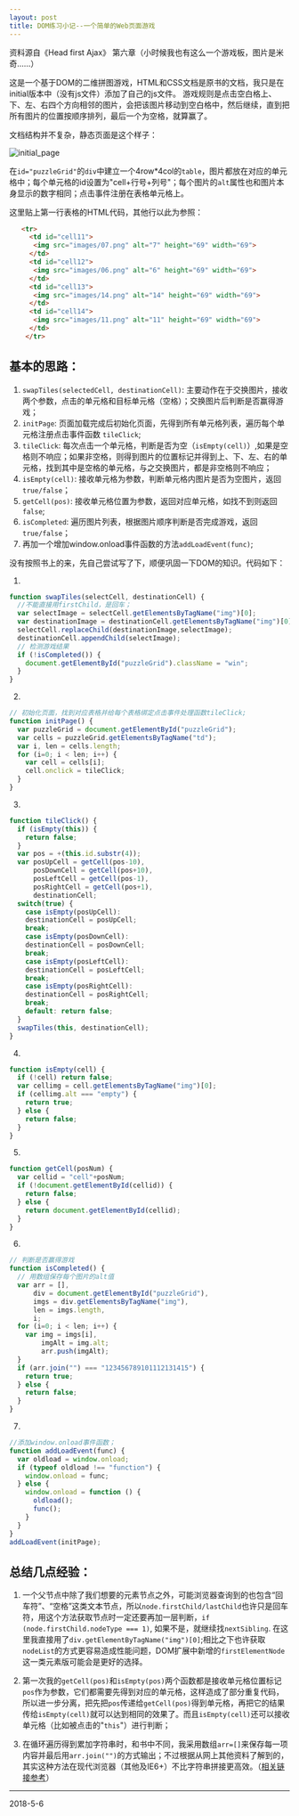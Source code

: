 ```yaml
---
layout: post
title: DOM练习小记--一个简单的Web页面游戏
---
```

资料源自《Head first Ajax》 第六章（小时候我也有这么一个游戏板，图片是米奇……）

这是一个基于DOM的二维拼图游戏，HTML和CSS文档是原书的文档，我只是在initial版本中（没有js文件）添加了自己的js文件。
游戏规则是点击空白格上、下、左、右四个方向相邻的图片，会把该图片移动到空白格中，然后继续，直到把所有图片的位置按顺序排列，最后一个为空格，就算赢了。

文档结构并不复杂，静态页面是这个样子：

![initial_page](/images/init_page_6.JPG)

在`id="puzzleGrid"`的`div`中建立一个4row*4col的`table`，图片都放在对应的单元格中；每个单元格的id设置为"cell+行号+列号"；每个图片的`alt`属性也和图片本身显示的数字相同；点击事件注册在表格单元格上。

这里贴上第一行表格的HTML代码，其他行以此为参照：
```html
   <tr>
     <td id="cell11">
      <img src="images/07.png" alt="7" height="69" width="69">
     </td>
     <td id="cell12">
      <img src="images/06.png" alt="6" height="69" width="69">
     </td>
     <td id="cell13">
      <img src="images/14.png" alt="14" height="69" width="69">
     </td>
     <td id="cell14">
      <img src="images/11.png" alt="11" height="69" width="69">
     </td>
    </tr>
```

## 基本的思路：

1. `swapTiles(selectedCell, destinationCell)`: 主要动作在于交换图片，接收两个参数，点击的单元格和目标单元格（空格）；交换图片后判断是否赢得游戏；
2. `initPage`: 页面加载完成后初始化页面，先得到所有单元格列表，遍历每个单元格注册点击事件函数 `tileClick`;
3. `tileClick`: 每次点击一个单元格，判断是否为空（`isEmpty(cell)`）,如果是空格则不响应；如果非空格，则得到图片的位置标记并得到上、下、左、右的单元格，找到其中是空格的单元格，与之交换图片，都是非空格则不响应；
4. `isEmpty(cell)`: 接收单元格为参数，判断单元格内图片是否为空图片，返回`true/false`；
5. `getCell(pos)`: 接收单元格位置为参数，返回对应单元格，如找不到则返回`false`;
6. `isCompleted`: 遍历图片列表，根据图片顺序判断是否完成游戏，返回`true/false`；
7. 再加一个增加window.onload事件函数的方法`addLoadEvent(func)`;

没有按照书上的来，先自己尝试写了下，顺便巩固一下DOM的知识。代码如下：

1. 
```javascript
function swapTiles(selectCell, destinationCell) {
  //不能直接用firstChild，是回车；
  var selectImage = selectCell.getElementsByTagName("img")[0];
  var destinationImage = destinationCell.getElementsByTagName("img")[0];
  selectCell.replaceChild(destinationImage,selectImage);
  destinationCell.appendChild(selectImage);
  // 检测游戏结果
  if (!isCompleted()) {
    document.getElementById("puzzleGrid").className = "win";
  }
}
```
2. 
```javascript
// 初始化页面，找到对应表格并给每个表格绑定点击事件处理函数tileClick;
function initPage() {
  var puzzleGrid = document.getElementById("puzzleGrid");
  var cells = puzzleGrid.getElementsByTagName("td");
  var i, len = cells.length;
  for (i=0; i < len; i++) {
    var cell = cells[i];
    cell.onclick = tileClick;
  }
}
```
3. 
```javascript
function tileClick() {
  if (isEmpty(this)) {
    return false;
  }
  var pos = +(this.id.substr(4));
  var posUpCell = getCell(pos-10), 
      posDownCell = getCell(pos+10), 
      posLeftCell = getCell(pos-1), 
      posRightCell = getCell(pos+1),
      destinationCell; 
  switch(true) {
    case isEmpty(posUpCell):
    destinationCell = posUpCell;
    break;
    case isEmpty(posDownCell):
    destinationCell = posDownCell;
    break;
    case isEmpty(posLeftCell):
    destinationCell = posLeftCell;
    break;
    case isEmpty(posRightCell):
    destinationCell = posRightCell;
    break;
    default: return false;
  }
  swapTiles(this, destinationCell);
}
```
4. 
```javascript
function isEmpty(cell) {
  if (!cell) return false;
  var cellimg = cell.getElementsByTagName("img")[0];
  if (cellimg.alt === "empty") {
    return true;
  } else {
    return false;
  }
}
```
5. 
```javascript
function getCell(posNum) {
  var cellid = "cell"+posNum;
  if (!document.getElementById(cellid)) {
    return false;
  } else {
    return document.getElementById(cellid);
  }
}
```
6. 
```javascript
// 判断是否赢得游戏
function isCompleted() {
  // 用数组保存每个图片的alt值
  var arr = [],
      div = document.getElementById("puzzleGrid"),
      imgs = div.getElementsByTagName("img"),
      len = imgs.length,
      i;
  for (i=0; i < len; i++) {
    var img = imgs[i],
        imgAlt = img.alt;
        arr.push(imgAlt);
  }
  if (arr.join("") === "123456789101112131415") {
    return true;
  } else {
    return false;
  }
}
```
7. 
```javascript
//添加window.onload事件函数；
function addLoadEvent(func) {
  var oldload = window.onload;
  if (typeof oldload !== "function") {
    window.onload = func;
  } else {
    window.onload = function () {
      oldload();
      func();
    }
  }
}
addLoadEvent(initPage);
```

## 总结几点经验：

1. 一个父节点中除了我们想要的元素节点之外，可能浏览器查询到的也包含“回车符”、“空格”这类文本节点，所以`node.firstChild/lastChild`也许只是回车符，用这个方法获取节点时一定还要再加一层判断，`if (node.firstChild.nodeType === 1)`, 如果不是，就继续找`nextSibling`.
在这里我直接用了`div.getElementByTagName("img")[0]`;相比之下也许获取`nodeList`的方式更容易造成性能问题，DOM扩展中新增的`firstElementNode`这一类元素版可能会是更好的选择。

2. 第一次我的`getCell(pos)`和`isEmpty(pos)`两个函数都是接收单元格位置标记`pos`作为参数，它们都需要先得到对应的单元格，这样造成了部分重复代码，所以进一步分离，把先把`pos`传递给`getCell(pos)`得到单元格，再把它的结果传给`isEmpty(cell)`就可以达到相同的效果了。而且`isEmpty(cell)`还可以接收单元格（比如被点击的"`this`"）进行判断；

3. 在循环遍历得到累加字符串时，和书中不同，我采用数组`arr=[]`来保存每一项内容并最后用`arr.join("")`的方式输出；不过根据从网上其他资料了解到的，其实这种方法在现代浏览器（其他及IE6+）不比字符串拼接更高效。（[相关链接参考](https://www.zhihu.com/question/19747496)）

***
2018-5-6


